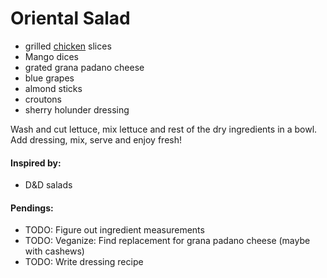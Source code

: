 # Oriental Salad

* grilled [chicken](https://github.com/andreamalhera/committed_meals/blob/master/how_to_replace.md#chicken) slices
* Mango dices
* grated grana padano cheese
* blue grapes
* almond sticks
* croutons
* sherry holunder dressing

Wash and cut lettuce, mix lettuce and rest of the dry ingredients in a bowl. Add dressing, mix, serve and enjoy fresh!

#### Inspired by: 
* D&D salads

#### Pendings: 
* TODO: Figure out ingredient measurements
* TODO: Veganize: Find replacement for grana padano cheese (maybe with cashews)
* TODO: Write dressing recipe
